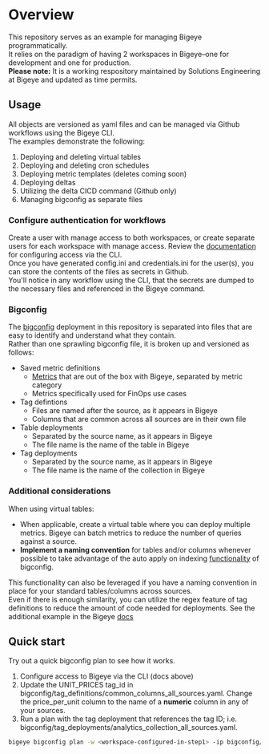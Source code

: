 # Overview
This repository serves as an example for managing Bigeye programmatically.  
It relies on the paradigm of having 2 workspaces in Bigeye–one for development and one for production.  
**Please note:** It is a working respository maintained by Solutions Engineering at Bigeye and updated as time permits.  


## Usage
All objects are versioned as yaml files and can be managed via Github workflows using the Bigeye CLI.  
The examples demonstrate the following:  
  
1. Deploying and deleting virtual tables  
2. Deploying and deleting cron schedules  
3. Deploying metric templates (deletes coming soon)  
4. Deploying deltas  
5. Utilizing the delta CICD command (Github only)  
6. Managing bigconfig as separate files  

### Configure authentication for workflows
Create a user with manage access to both workspaces, or create separate users for each workspace with manage access. Review the [documentation](https://docs.bigeye.com/docs/cli#configuration) for configuring access via the CLI.  
Once you have generated config.ini and credentials.ini for the user(s), you can store the contents of the files as secrets in Github.  
You'll notice in any workflow using the CLI, that the secrets are dumped to the necessary files and referenced in the Bigeye command.  


### Bigconfig
The [bigconfig](https://docs.bigeye.com/docs/bigconfig) deployment in this repository is separated into files that are easy to identify and understand what they contain.  
Rather than one sprawling bigconfig file, it is broken up and versioned as follows:  
* Saved metric definitions
    * [Metrics](https://docs.bigeye.com/docs/available-metrics) that are out of the box with Bigeye, separated by metric category
    * Metrics specifically used for FinOps use cases
* Tag defintions
    *  Files are named after the source, as it appears in Bigeye
    *  Columns that are common across all sources are in their own file
* Table deployments
    * Separated by the source name, as it appears in Bigeye
    * The file name is the name of the table in Bigeye
* Tag deployments
    * Separated by the source name, as it appears in Bigeye
    * The file name is the name of the collection in Bigeye

### Additional considerations
When using virtual tables:  
* When applicable, create a virtual table where you can deploy multiple metrics. Bigeye can batch metrics to reduce the number of queries against a source.
* **Implement a naming convention** for tables and/or columns whenever possible to take advantage of the auto apply on indexing [functionality](https://docs.bigeye.com/docs/bigconfig#auto-apply-on-indexing) of bigconfig. 

This functionality can also be leveraged if you have a naming convention in place for your standard tables/columns across sources.  
Even if there is enough similarity, you can utilize the regex feature of tag definitions to reduce the amount of code needed for deployments. See the additional example in the Bigeye [docs](https://docs.bigeye.com/docs/bigconfig#tag-definitions-optional)  

## Quick start  
Try out a quick bigconfig plan to see how it works.  
1. Configure access to Bigeye via the CLI (docs above)  
2. Update the UNIT_PRICES tag_id in bigconfig/tag_definitions/common_columns_all_sources.yaml. Change the price_per_unit column to the name of a **numeric** column in any of your sources.  
3. Run a plan with the tag deployment that references the tag ID; i.e. bigconfig/tag_deployments/analytics_collection_all_sources.yaml.  
``` bash
bigeye bigconfig plan -w <workspace-configured-in-step1> -ip bigconfig/tag_definitions/common_columns_all_sources.yaml -ip bigconfig/tag_deployments/analytics_collection_all_sources.yaml
```